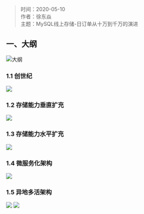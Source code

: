 > 时间：2020-05-10  
> 作者：徐东焱  
> 主题：MySQL线上存储-日订单从十万到千万的演进

## 一、大纲
![大纲](http://pic.pwwtest.com/1ye7P2.png)

### 1.1 创世纪
![](http://pic.pwwtest.com/18Rkz7.png)

### 1.2 存储能力垂直扩充
![](http://pic.pwwtest.com/uVS7x2.png)

### 1.3 存储能力水平扩充
![](http://pic.pwwtest.com/VwL1Ml.png)

### 1.4 微服务化架构
![](http://pic.pwwtest.com/WKtiwC.png)

### 1.5 异地多活架构
![](http://pic.pwwtest.com/Rgc2L9.png)
![](http://pic.pwwtest.com/1p4KV8.png)
